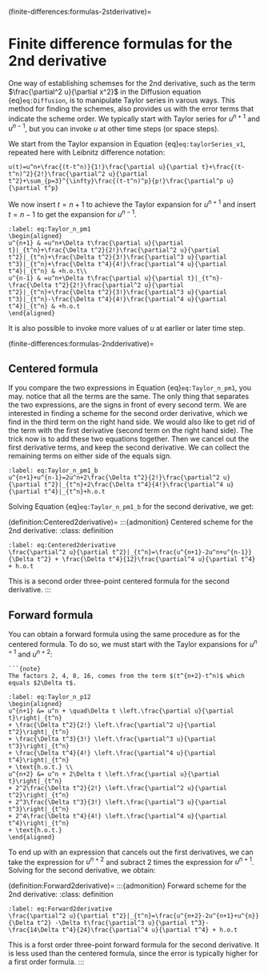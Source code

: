 (finite-differences:formulas-2stderivative)=
# Finite difference formulas for the 2nd derivative

One way of establishing schemses for the 2nd derivative, such as the term $\frac{\partial^2 u}{\partial x^2}$ in the Diffusion equation {eq}`eq:Diffusion`, is to manipulate Taylor series in varous ways. This method for finding the schemes, also provides us with the error terms that indicate the scheme order. We typically start with Taylor series for $u^{n+1}$ and $u^{n-1}$, but you can invoke $u$ at other time steps (or space steps). 

We start from the Taylor expansion in Equation {eq}`eq:taylorSeries_v1`, repeated here with Leibnitz difference notation: 

```{math}
u(t)=u^n+\frac{(t-t^n)}{1!}\frac{\partial u}{\partial t}+\frac{(t-t^n)^2}{2!}\frac{\partial^2 u}{\partial t^2}+\sum_{p=3}^{\infty}\frac{(t-t^n)^p}{p!}\frac{\partial^p u}{\partial t^p}
```

We now insert $t=n+1$ to achieve the Taylor expansion for $u^{n+1}$ and insert $t=n-1$ to get the expansion for $u^{n-1}$. 

```{math}
:label: eq:Taylor_n_pm1
\begin{aligned}
u^{n+1} & =u^n+\Delta t\frac{\partial u}{\partial t}|_{t^n}+\frac{\Delta t^2}{2!}\frac{\partial^2 u}{\partial t^2}|_{t^n}+\frac{\Delta t^2}{3!}\frac{\partial^3 u}{\partial t^3}|_{t^n}+\frac{\Delta t^4}{4!}\frac{\partial^4 u}{\partial t^4}|_{t^n} & +h.o.t\\
u^{n-1} & =u^n+\Delta t\frac{\partial u}{\partial t}|_{t^n}-\frac{\Delta t^2}{2!}\frac{\partial^2 u}{\partial t^2}|_{t^n}+\frac{\Delta t^2}{3!}\frac{\partial^3 u}{\partial t^3}|_{t^n}-\frac{\Delta t^4}{4!}\frac{\partial^4 u}{\partial t^4}|_{t^n} & +h.o.t
\end{aligned}
```

It is also possible to invoke more values of $u$ at earlier or later time step.


(finite-differences:formulas-2ndderivative)=
## Centered formula

If you compare the two expressions in Equation {eq}`eq:Taylor_n_pm1`, you may. notice that all the terms are the same. The only thing that separates the two expressions, are the signs in front of every second term. We are interested in finding a scheme for the second order derivative, which we find in the third term on the right hand side. We would also like to get rid of the term with the first derivative (second term on the right hand side). The trick now is to add these two equations together. Then we cancel out the first derivative terms, and keep the second derivative. We can collect the remaining terms on either side of the equals sign.

```{math}
:label: eq:Taylor_n_pm1_b
u^{n+1}+u^{n-1}=2u^n+2\frac{\Delta t^2}{2!}\frac{\partial^2 u}{\partial t^2}|_{t^n}+2\frac{\Delta t^4}{4!}\frac{\partial^4 u}{\partial t^4}|_{t^n}+h.o.t
```

Solving Equation {eq}`eq:Taylor_n_pm1_b` for the second derivative, we get:

(definition:Centered2derivative)=
:::{admonition} Centered scheme for the 2nd derivative:
:class: definition

```{math} 
:label: eq:Centered2derivative
\frac{\partial^2 u}{\partial t^2}|_{t^n}=\frac{u^{n+1}-2u^n+u^{n-1}}{\Delta t^2} + \frac{\Delta t^4}{12}\frac{\partial^4 u}{\partial t^4} + h.o.t
```

This is a second order three-point centered formula for the second derivative.
:::


## Forward formula

You can obtain a forward formula using the same procedure as for the centered formula. To do so, we must start with the Taylor expansions for $u^{n+1}$ and $u^{n+2}$:

```{margin} 
```{note}
The factors 2, 4, 8, 16, comes from the term $(t^{n+2}-t^n)$ which equals $2\Delta t$.
```


```{math}
:label: eq:Taylor_n_p12
\begin{aligned}
u^{n+1} &= u^n + \quad\Delta t \left.\frac{\partial u}{\partial t}\right|_{t^n}
+ \frac{\Delta t^2}{2!} \left.\frac{\partial^2 u}{\partial t^2}\right|_{t^n}
+ \frac{\Delta t^3}{3!} \left.\frac{\partial^3 u}{\partial t^3}\right|_{t^n}
+ \frac{\Delta t^4}{4!} \left.\frac{\partial^4 u}{\partial t^4}\right|_{t^n}
+ \text{h.o.t.} \\
u^{n+2} &= u^n + 2\Delta t \left.\frac{\partial u}{\partial t}\right|_{t^n}
+ 2^2\frac{\Delta t^2}{2!} \left.\frac{\partial^2 u}{\partial t^2}\right|_{t^n}
+ 2^3\frac{\Delta t^3}{3!} \left.\frac{\partial^3 u}{\partial t^3}\right|_{t^n}
+ 2^4\frac{\Delta t^4}{4!} \left.\frac{\partial^4 u}{\partial t^4}\right|_{t^n}
+ \text{h.o.t.}
\end{aligned}
```


To end up with an expression that cancels out the first derivatives, we can take the expression for $u^{n+2}$ and subract 2 times the expression for $u^{n+1}$. Solving for the second derivative, we obtain:

(definition:Forward2derivative)=
:::{admonition} Forward scheme for the 2nd derivative:
:class: definition

```{math} 
:label: eq:Forward2derivative
\frac{\partial^2 u}{\partial t^2}|_{t^n}=\frac{u^{n+2}-2u^{n+1}+u^{n}}{\Delta t^2} -\Delta t\frac{\partial^3 u}{\partial t^3}- \frac{14\Delta t^4}{24}\frac{\partial^4 u}{\partial t^4} + h.o.t
```

This is a forst order three-point forward formula for the second derivative. It is less used than the centered formula, since the error is typically higher for a first order formula.
:::

